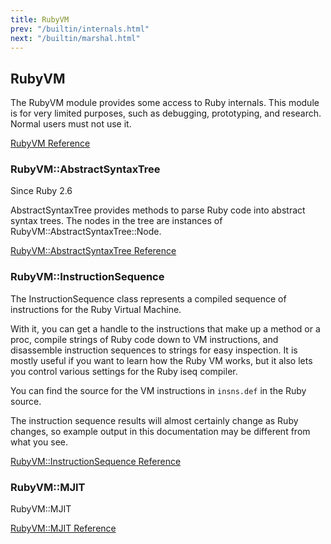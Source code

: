 ```yaml
---
title: RubyVM
prev: "/builtin/internals.html"
next: "/builtin/marshal.html"
---
```


## RubyVM[](#rubyvm)

The RubyVM module provides some access to Ruby internals. This module is
for very limited purposes, such as debugging, prototyping, and research.
Normal users must not use it.

<a href='https://ruby-doc.org/core-2.6/RubyVM.html' class='ruby-doc
remote' target='_blank'>RubyVM Reference</a>



### RubyVM::AbstractSyntaxTree[](#rubyvmabstractsyntaxtree)

<div class="since-version">Since Ruby 2.6</div>

AbstractSyntaxTree provides methods to parse Ruby code into abstract
syntax trees. The nodes in the tree are instances of
RubyVM::AbstractSyntaxTree::Node.

<a href='https://ruby-doc.org/core-2.6/RubyVM/AbstractSyntaxTree.html'
class='ruby-doc remote' target='_blank'>RubyVM::AbstractSyntaxTree
Reference</a>



### RubyVM::InstructionSequence[](#rubyvminstructionsequence)

The InstructionSequence class represents a compiled sequence of
instructions for the Ruby Virtual Machine.

With it, you can get a handle to the instructions that make up a method
or a proc, compile strings of Ruby code down to VM instructions, and
disassemble instruction sequences to strings for easy inspection. It is
mostly useful if you want to learn how the Ruby VM works, but it also
lets you control various settings for the Ruby iseq compiler.

You can find the source for the VM instructions in `insns.def` in the
Ruby source.

The instruction sequence results will almost certainly change as Ruby
changes, so example output in this documentation may be different from
what you see.

<a href='https://ruby-doc.org/core-2.6/RubyVM/InstructionSequence.html'
class='ruby-doc remote' target='_blank'>RubyVM::InstructionSequence
Reference</a>



### RubyVM::MJIT[](#rubyvmmjit)

RubyVM::MJIT

<a href='https://ruby-doc.org/core-2.6/RubyVM/MJIT.html' class='ruby-doc
remote' target='_blank'>RubyVM::MJIT Reference</a>

